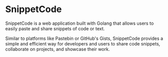 # SnippetCode

SnippetCode is a web application built with Golang that allows users to easily paste and share snippets of code or text.

Similar to platforms like Pastebin or GitHub's Gists, SnippetCode provides a simple and efficient way for developers and users to share code snippets, collaborate on projects, and showcase their work.
